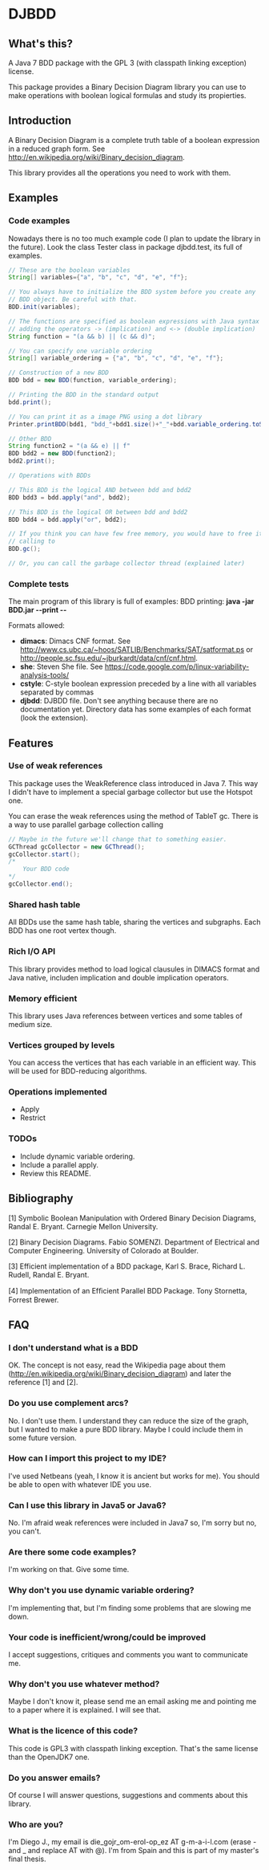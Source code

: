 DJBDD
=============

What's this?
-------------
A Java 7 BDD package with the GPL 3 (with classpath linking  exception) license.

This package provides a Binary Decision Diagram library you can use to
make operations with boolean logical formulas and study its propierties.

Introduction
-------------
A Binary Decision Diagram is a complete truth table of a boolean expression
in a reduced graph form. See http://en.wikipedia.org/wiki/Binary_decision_diagram.

This library provides all the operations you need to work with them.

Examples
-------------
### Code examples ###
Nowadays there is no too much example code (I plan to update the library in the future).
Look the class Tester class in package djbdd.test, its full of examples.

```java
// These are the boolean variables
String[] variables={"a", "b", "c", "d", "e", "f"};

// You always have to initialize the BDD system before you create any
// BDD object. Be careful with that.
BDD.init(variables);

// The functions are specified as boolean expressions with Java syntax
// adding the operators -> (implication) and <-> (double implication)
String function = "(a && b) || (c && d)";

// You can specify one variable ordering
String[] variable_ordering = {"a", "b", "c", "d", "e", "f"};

// Construction of a new BDD
BDD bdd = new BDD(function, variable_ordering);

// Printing the BDD in the standard output
bdd.print();

// You can print it as a image PNG using a dot library
Printer.printBDD(bdd1, "bdd_"+bdd1.size()+"_"+bdd.variable_ordering.toString());

// Other BDD
String function2 = "(a && e) || f"
BDD bdd2 = new BDD(function2);
bdd2.print();

// Operations with BDDs

// This BDD is the logical AND between bdd and bdd2
BDD bdd3 = bdd.apply("and", bdd2);

// This BDD is the logical OR between bdd and bdd2
BDD bdd4 = bdd.apply("or", bdd2);

// If you think you can have few free memory, you would have to free it
// calling to
BDD.gc();

// Or, you can call the garbage collector thread (explained later)

```

### Complete tests ###
The main program of this library is full of examples:
BDD printing: **java -jar BDD.jar --print --<format> <file>**

Formats allowed: 

- **dimacs**: Dimacs CNF format. See http://www.cs.ubc.ca/~hoos/SATLIB/Benchmarks/SAT/satformat.ps or http://people.sc.fsu.edu/~jburkardt/data/cnf/cnf.html.
- **she**: Steven She file. See https://code.google.com/p/linux-variability-analysis-tools/
- **cstyle**: C-style boolean expression preceded by a line with all variables separated by commas
- **djbdd**: DJBDD file. Don't see anything because there are no documentation yet.
Directory data has some examples of each format (look the extension).


Features
-------------
### Use of weak references ###
This package uses the WeakReference class introduced in Java 7. This way
I didn't have to implement a special garbage collector but use the Hotspot one.

You can erase the weak references using the method of TableT gc. There is a way to use
parallel garbage collection calling 

```java
// Maybe in the future we'll change that to something easier.
GCThread gcCollector = new GCThread();
gcCollector.start();
/*
	Your BDD code
*/
gcCollector.end();
```

### Shared hash table ###
All BDDs use the same hash table, sharing the vertices and subgraphs.
Each BDD has one root vertex though.

### Rich I/O API ###
This library provides method to load logical clausules in DIMACS format
and Java native, includen implication and double implication operators.

### Memory efficient ###
This library uses Java references between vertices and some tables of medium size.

### Vertices grouped by levels ###
You can access the vertices that has each variable in an efficient way. This will be used for BDD-reducing algorithms.

### Operations implemented ###
- Apply
- Restrict

### TODOs ###
- Include dynamic variable ordering.
- Include a parallel apply.
- Review this README.


Bibliography
-------------
[1] Symbolic Boolean Manipulation with Ordered Binary Decision Diagrams, Randal E. Bryant. Carnegie Mellon University.

[2] Binary Decision Diagrams. Fabio SOMENZI. Department of Electrical and Computer Engineering. University of Colorado at Boulder.

[3] Efficient implementation of a BDD package, Karl S. Brace, Richard L. Rudell, Randal E. Bryant. 

[4] Implementation of an Efﬁcient Parallel BDD Package. Tony Stornetta, Forrest Brewer.

FAQ
-------------
### I don't understand what is a BDD ###
OK. The concept is not easy, read the Wikipedia page about them (http://en.wikipedia.org/wiki/Binary_decision_diagram) and later the reference [1] and [2].

### Do you use complement arcs? ###
No. I don't use them. I understand they can reduce the size of the graph, but I wanted to make a pure BDD library. Maybe I could include them in some future version.

### How can I import this project to my IDE? ###
I've used Netbeans (yeah, I know it is ancient but works for me). You should be able to open with whatever IDE you use.

### Can I use this library in Java5 or Java6? ###
No. I'm afraid weak references were included in Java7 so, I'm sorry but no, you can't.

### Are there some code examples? ###
I'm working on that. Give some time.

### Why don't you use dynamic variable ordering? ###
I'm implementing that, but I'm finding some problems that are slowing me down.

### Your code is inefficient/wrong/could be improved ###
I accept suggestions, critiques and comments you want to communicate me. 

### Why don't you use whatever method? ###
Maybe I don't know it, please send me an email asking me and pointing me to a paper where it is explained. I will see that.

### What is the licence of this code? ###
This code is GPL3 with classpath linking exception. That's the same license than the OpenJDK7 one.

### Do you answer emails? ###
Of course I will answer questions, suggestions and comments about this library.

### Who are you? ###
I'm Diego J., my email is die_gojr_om-erol-op_ez AT g-m-a-i-l.com (erase - and _ and replace AT with @). I'm from Spain and this is part of my master's final thesis.
